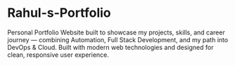 # Rahul-s-Portfolio
Personal Portfolio Website built to showcase my projects, skills, and career journey — combining Automation, Full Stack Development, and my path into DevOps &amp; Cloud. Built with modern web technologies and designed for clean, responsive user experience.
